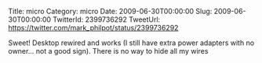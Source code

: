 Title: micro
Category: micro
Date: 2009-06-30T00:00:00
Slug: 2009-06-30T00:00:00
TwitterId: 2399736292
TweetUrl: https://twitter.com/mark_philpot/status/2399736292

Sweet! Desktop rewired and works (I still have extra power adapters with no owner... not a good sign). There is no way to hide all my wires